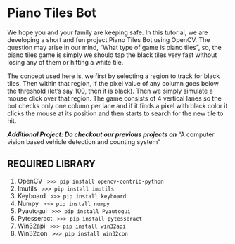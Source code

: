 # Piano Tiles Bot

We hope you and your family are keeping safe. In this tutorial, we are developing a short and fun project Piano Tiles Bot using OpenCV. The question may arise in our mind, “What type of game is piano tiles”, so, the piano tiles game is simply we should tap the black tiles very fast without losing any of them or hitting a white tile.

The concept used here is, we first by selecting a region to track for black tiles. Then within that region, if the pixel value of any column goes below the threshold (let’s say 100, then it is black). Then we simply simulate a mouse click over that region. The game consists of 4 vertical lanes so the bot checks only one column per lane and if it finds a pixel with black color it clicks the mouse at its position and then starts to search for the new tile to hit.

_**Additional Project: Do checkout our previous projects on**_ “A computer vision based vehicle detection and counting system“

## REQUIRED LIBRARY 

1. OpenCV
<code> >>> pip install opencv-contrib-python </code>
2. Imutils
<code> >>> pip install imutils </code> 
3. Keyboard
<code> >>> pip install keyboard </code>  
5. Numpy
<code> >>> pip install numpy </code>
6. Pyautogui
<code> >>> pip install Pyautogui </code>
7. Pytesseract
<code> >>> pip install pytesseract </code>
8. Win32api
<code> >>> pip install win32api </code>
9. Win32con
<code> >>> pip install win32con </code>
